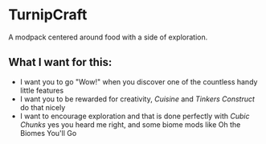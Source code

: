 # TurnipCraft
 A modpack centered around food with a side of exploration.

## What I want for this:
- I want you to go "Wow!" when you discover one of the countless handy little features
- I want you to be rewarded for creativity, *Cuisine* and *Tinkers Construct* do that nicely
- I want to encourage exploration and that is done perfectly with *Cubic Chunks* yes you heard me right, and some biome mods like Oh the Biomes You'll Go